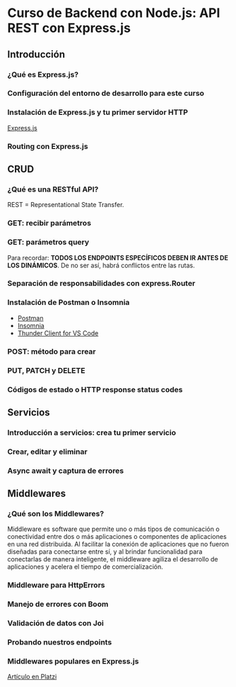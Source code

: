 # Curso de Backend con Node.js: API REST con Express.js

## Introducción

### ¿Qué es Express.js?

### Configuración del entorno de desarrollo para este curso

### Instalación de Express.js y tu primer servidor HTTP

[Express.js](https://expressjs.com/)

### Routing con Express.js

## CRUD

### ¿Qué es una RESTful API?

REST = Representational State Transfer.

### GET: recibir parámetros

### GET: parámetros query

Para recordar: **TODOS LOS ENDPOINTS ESPECÍFICOS DEBEN IR ANTES DE LOS DINÁMICOS**. De no ser así, habrá conflictos entre las rutas.

### Separación de responsabilidades con express.Router

### Instalación de Postman o Insomnia

- [Postman](https://www.postman.com/)
- [Insomnia](https://insomnia.rest/)
- [Thunder Client for VS Code](https://www.thunderclient.com/)

### POST: método para crear

### PUT, PATCH y DELETE

### Códigos de estado o HTTP response status codes

## Servicios

### Introducción a servicios: crea tu primer servicio

### Crear, editar y eliminar

### Async await y captura de errores

## Middlewares

### ¿Qué son los Middlewares?

Middleware es software que permite uno o más tipos de comunicación o conectividad entre dos o más aplicaciones o componentes de aplicaciones en una red distribuida. Al facilitar la conexión de aplicaciones que no fueron diseñadas para conectarse entre sí, y al brindar funcionalidad para conectarlas de manera inteligente, el middleware agiliza el desarrollo de aplicaciones y acelera el tiempo de comercialización.

### Middleware para HttpErrors

### Manejo de errores con Boom

### Validación de datos con Joi

### Probando nuestros endpoints

### Middlewares populares en Express.js

[Artículo en Platzi](https://platzi.com/clases/2485-backend-nodejs/41762-middlewares-populares-en-expressjs/)

